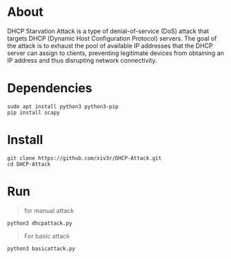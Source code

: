 # About

DHCP Starvation Attack is a type of denial-of-service (DoS) attack that targets DHCP (Dynamic Host Configuration Protocol) servers. The goal of the attack is to exhaust the pool of available IP addresses that the DHCP server can assign to clients, preventing legitimate devices from obtaining an IP address and thus disrupting network connectivity.

# Dependencies
```
sudo apt install python3 python3-pip
pip install scapy
```
# Install
```
git clone https://github.com/xiv3r/DHCP-Attack.git
cd DHCP-Attack
```
# Run
> for manual attack
```
python3 dhcpattack.py
```
> For basic attack
```
python3 basicattack.py
```
